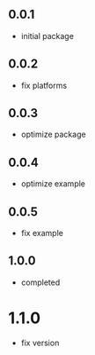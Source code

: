 ## 0.0.1
* initial package

## 0.0.2
* fix platforms

## 0.0.3
* optimize package 

## 0.0.4
* optimize example

## 0.0.5
* fix example

## 1.0.0
* completed

# 1.1.0
* fix version